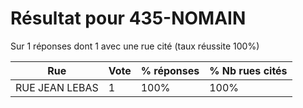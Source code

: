 # Résultat pour 435-NOMAIN

Sur 1 réponses dont 1 avec une rue cité (taux réussite 100%)

| Rue | Vote | % réponses | % Nb rues cités|
|-----|------|------------|----------------|
| RUE JEAN LEBAS | 1 | 100% | 100%|
